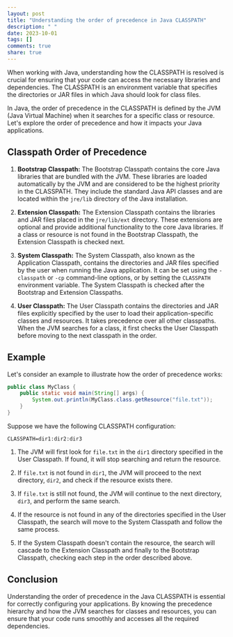 ```yaml
---
layout: post
title: "Understanding the order of precedence in Java CLASSPATH"
description: " "
date: 2023-10-01
tags: []
comments: true
share: true
---
```


When working with Java, understanding how the CLASSPATH is resolved is crucial for ensuring that your code can access the necessary libraries and dependencies. The CLASSPATH is an environment variable that specifies the directories or JAR files in which Java should look for class files.

In Java, the order of precedence in the CLASSPATH is defined by the JVM (Java Virtual Machine) when it searches for a specific class or resource. Let's explore the order of precedence and how it impacts your Java applications.

## Classpath Order of Precedence

1. **Bootstrap Classpath:** The Bootstrap Classpath contains the core Java libraries that are bundled with the JVM. These libraries are loaded automatically by the JVM and are considered to be the highest priority in the CLASSPATH. They include the standard Java API classes and are located within the `jre/lib` directory of the Java installation.

2. **Extension Classpath:** The Extension Classpath contains the libraries and JAR files placed in the `jre/lib/ext` directory. These extensions are optional and provide additional functionality to the core Java libraries. If a class or resource is not found in the Bootstrap Classpath, the Extension Classpath is checked next.

3. **System Classpath:** The System Classpath, also known as the Application Classpath, contains the directories and JAR files specified by the user when running the Java application. It can be set using the `-classpath` or `-cp` command-line options, or by setting the `CLASSPATH` environment variable. The System Classpath is checked after the Bootstrap and Extension Classpaths.

4. **User Classpath:** The User Classpath contains the directories and JAR files explicitly specified by the user to load their application-specific classes and resources. It takes precedence over all other classpaths. When the JVM searches for a class, it first checks the User Classpath before moving to the next classpath in the order.

## Example

Let's consider an example to illustrate how the order of precedence works:

```java
public class MyClass {
    public static void main(String[] args) {
        System.out.println(MyClass.class.getResource("file.txt"));
    }
}
```

Suppose we have the following CLASSPATH configuration:

```
CLASSPATH=dir1:dir2:dir3
```

1. The JVM will first look for `file.txt` in the `dir1` directory specified in the User Classpath. If found, it will stop searching and return the resource.

2. If `file.txt` is not found in `dir1`, the JVM will proceed to the next directory, `dir2`, and check if the resource exists there.

3. If `file.txt` is still not found, the JVM will continue to the next directory, `dir3`, and perform the same search.

4. If the resource is not found in any of the directories specified in the User Classpath, the search will move to the System Classpath and follow the same process.

5. If the System Classpath doesn't contain the resource, the search will cascade to the Extension Classpath and finally to the Bootstrap Classpath, checking each step in the order described above.

## Conclusion

Understanding the order of precedence in the Java CLASSPATH is essential for correctly configuring your applications. By knowing the precedence hierarchy and how the JVM searches for classes and resources, you can ensure that your code runs smoothly and accesses all the required dependencies.